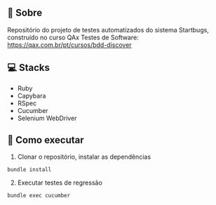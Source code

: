 ## 🤘 Sobre

Repositório do projeto de testes automatizados do sistema Startbugs, construído no curso QAx Testes de Software: https://qax.com.br/pt/cursos/bdd-discover

## 💻 Stacks
- Ruby
- Capybara
- RSpec
- Cucumber
- Selenium WebDriver

## 🤖 Como executar

1. Clonar o repositório, instalar as dependências
```
bundle install
```

2. Executar testes de regressão
```
bundle exec cucumber
```
